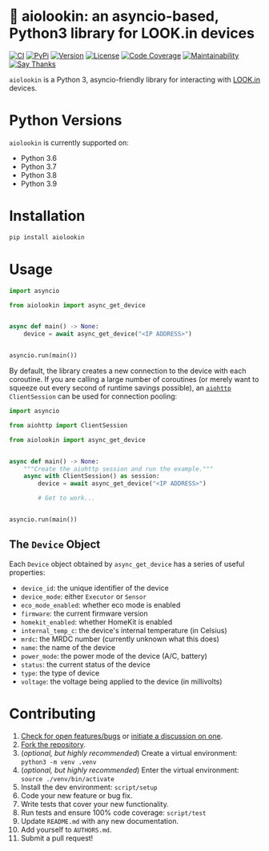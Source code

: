 # 📶 aiolookin: an asyncio-based, Python3 library for LOOK.in devices

[![CI](https://github.com/bachya/aiolookin/workflows/CI/badge.svg)](https://github.com/bachya/aiolookin/actions)
[![PyPi](https://img.shields.io/pypi/v/aiolookin.svg)](https://pypi.python.org/pypi/aiolookin)
[![Version](https://img.shields.io/pypi/pyversions/aiolookin.svg)](https://pypi.python.org/pypi/aiolookin)
[![License](https://img.shields.io/pypi/l/aiolookin.svg)](https://github.com/bachya/aiolookin/blob/master/LICENSE)
[![Code Coverage](https://codecov.io/gh/bachya/aiolookin/branch/master/graph/badge.svg)](https://codecov.io/gh/bachya/aiolookin)
[![Maintainability](https://api.codeclimate.com/v1/badges/a683f20d63d4735ceede/maintainability)](https://codeclimate.com/github/bachya/aiolookin/maintainability)
[![Say Thanks](https://img.shields.io/badge/SayThanks-!-1EAEDB.svg)](https://saythanks.io/to/bachya)

`aiolookin` is a Python 3, asyncio-friendly library for interacting with
[LOOK.in](https://look-in.club/en) devices.

# Python Versions

`aiolookin` is currently supported on:

* Python 3.6
* Python 3.7
* Python 3.8
* Python 3.9

# Installation

```python
pip install aiolookin
```

# Usage

```python
import asyncio

from aiolookin import async_get_device


async def main() -> None:
    device = await async_get_device("<IP ADDRESS>")


asyncio.run(main())
```

By default, the library creates a new connection to the device with each coroutine. If
you are calling a large number of coroutines (or merely want to squeeze out every second
of runtime savings possible), an
[`aiohttp`](https://github.com/aio-libs/aiohttp) `ClientSession` can be used for connection
pooling:

```python
import asyncio

from aiohttp import ClientSession

from aiolookin import async_get_device


async def main() -> None:
    """Create the aiohttp session and run the example."""
    async with ClientSession() as session:
        device = await async_get_device("<IP ADDRESS>")

        # Get to work...


asyncio.run(main())
```

## The `Device` Object

Each `Device` object obtained by `async_get_device` has a series of useful properties:

* `device_id`: the unique identifier of the device
* `device_mode`: either `Executor` or `Sensor`
* `eco_mode_enabled`: whether eco mode is enabled
* `firmware`: the current firmware version
* `homekit_enabled`: whether HomeKit is enabled
* `internal_temp_c`: the device's internal temperature (in Celsius)
* `mrdc`: the MRDC number (currently unknown what this does)
* `name`: the name of the device
* `power_mode`: the power mode of the device (A/C, battery)
* `status`: the current status of the device
* `type`: the type of device
* `voltage`: the voltage being applied to the device (in millivolts)

# Contributing

1. [Check for open features/bugs](https://github.com/bachya/aiolookin/issues)
  or [initiate a discussion on one](https://github.com/bachya/aiolookin/issues/new).
2. [Fork the repository](https://github.com/bachya/aiolookin/fork).
3. (_optional, but highly recommended_) Create a virtual environment: `python3 -m venv .venv`
4. (_optional, but highly recommended_) Enter the virtual environment: `source ./venv/bin/activate`
5. Install the dev environment: `script/setup`
6. Code your new feature or bug fix.
7. Write tests that cover your new functionality.
8. Run tests and ensure 100% code coverage: `script/test`
9. Update `README.md` with any new documentation.
10. Add yourself to `AUTHORS.md`.
11. Submit a pull request!
